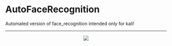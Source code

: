 # AutoFaceRecognition
Automated version of face_recognition
intended only for kali!
<hr>
<p align="center"><img src="http://i63.tinypic.com/b6r2if_th.png"></p>
